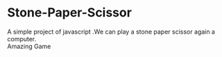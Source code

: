 # Stone-Paper-Scissor
A simple project of javascript .We can play a stone paper scissor again a computer.<br>
Amazing Game
